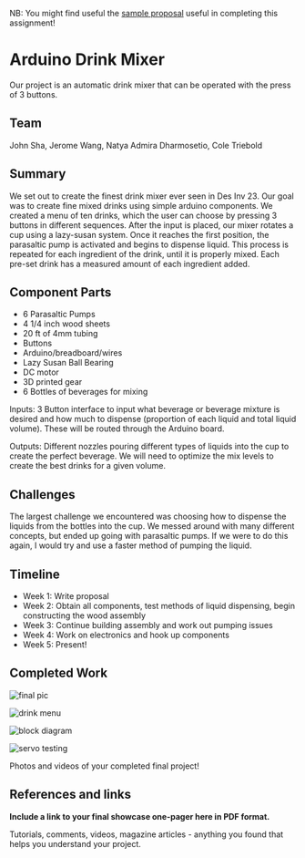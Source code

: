NB: You might find useful the [sample proposal](http://github.com/zamfi/ucb-jacobs-creative-programming-electronics-spring-2018/blob/master/hw/sample-proposal.md) useful in completing this assignment!

# Arduino Drink Mixer

Our project is an automatic drink mixer that can be operated with the press of 3 buttons.

## Team

John Sha, Jerome Wang, Natya Admira Dharmosetio, Cole Triebold

## Summary

We set out to create the finest drink mixer ever seen in Des Inv 23. Our goal was to create fine mixed drinks using simple arduino components. We created a menu of ten drinks, which the user can choose by pressing 3 buttons in different sequences. After the input is placed, our mixer rotates a cup using a lazy-susan system. Once it reaches the first position, the parasaltic pump is activated and begins to dispense liquid. This process is repeated for each ingredient of the drink, until it is properly mixed. Each pre-set drink has a measured amount of each ingredient added. 

## Component Parts

- 6 Parasaltic Pumps
- 4 1/4 inch wood sheets
- 20 ft of 4mm tubing
- Buttons
- Arduino/breadboard/wires
- Lazy Susan Ball Bearing
- DC motor
- 3D printed gear
- 6 Bottles of beverages for mixing

Inputs: 3 Button interface to input what beverage or beverage mixture is desired and how much to dispense (proportion of each liquid and total liquid volume). These will be routed through the Arduino board.

Outputs: Different nozzles pouring different types of liquids into the cup to create the perfect beverage. We will need to optimize the mix levels to create the best drinks for a given volume.

## Challenges

The largest challenge we encountered was choosing how to dispense the liquids from the bottles into the cup. We messed around with many different concepts, but ended up going with parasaltic pumps. If we were to do this again, I would try and use a faster method of pumping the liquid. 


## Timeline

- Week 1: Write proposal
- Week 2: Obtain all components, test methods of liquid dispensing, begin constructing the wood assembly
- Week 3: Continue building assembly and work out pumping issues
- Week 4: Work on electronics and hook up components
- Week 5: Present!

## Completed Work

![final pic](img/final-pic.jpg)

![drink menu](img/drink-mixer-menu.png)

![block diagram](img/block-diagram.png)

![servo testing](img/servo-testing.jpg)

Photos and videos of your completed final project!

## References and links

**Include a link to your final showcase one-pager here in PDF format.**

Tutorials, comments, videos, magazine articles - anything you found that helps you understand your project.
